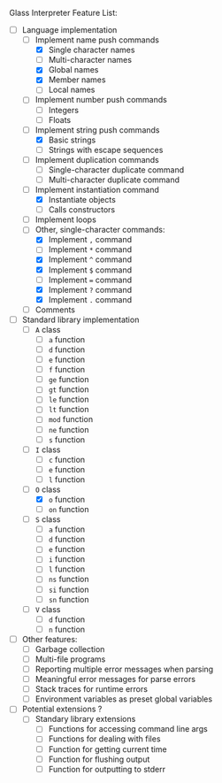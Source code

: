 Glass Interpreter Feature List:

- [ ] Language implementation
    - [ ] Implement name push commands
        - [x] Single character names
        - [ ] Multi-character names
        - [x] Global names
        - [x] Member names
        - [ ] Local names
    - [ ] Implement number push commands
        - [ ] Integers
        - [ ] Floats
    - [ ] Implement string push commands
        - [x] Basic strings
        - [ ] Strings with escape sequences
    - [ ] Implement duplication commands
        - [ ] Single-character duplicate command
        - [ ] Multi-character duplicate command
    - [ ] Implement instantiation command
        - [x] Instantiate objects
        - [ ] Calls constructors
    - [ ] Implement loops
    - [ ] Other, single-character commands:
        - [x] Implement `,` command
        - [ ] Implement `*` command
        - [x] Implement `^` command
        - [x] Implement `$` command
        - [ ] Implement `=` command
        - [x] Implement `?` command
        - [x] Implement `.` command
    - [ ] Comments
- [ ] Standard library implementation
    - [ ] `A` class
        - [ ] `a` function
        - [ ] `d` function
        - [ ] `e` function
        - [ ] `f` function
        - [ ] `ge` function
        - [ ] `gt` function
        - [ ] `le` function
        - [ ] `lt` function
        - [ ] `mod` function
        - [ ] `ne` function
        - [ ] `s` function
    - [ ] `I` class
        - [ ] `c` function
        - [ ] `e` function
        - [ ] `l` function
    - [ ] `O` class
        - [x] `o` function
        - [ ] `on` function
    - [ ] `S` class
        - [ ] `a` function
        - [ ] `d` function
        - [ ] `e` function
        - [ ] `i` function
        - [ ] `l` function
        - [ ] `ns` function
        - [ ] `si` function
        - [ ] `sn` function
    - [ ] `V` class
        - [ ] `d` function
        - [ ] `n` function
- [ ] Other features:
    - [ ] Garbage collection
    - [ ] Multi-file programs
    - [ ] Reporting multiple error messages when parsing
    - [ ] Meaningful error messages for parse errors
    - [ ] Stack traces for runtime errors
    - [ ] Environment variables as preset global variables
- [ ] Potential extensions ?
    - [ ] Standary library extensions
        - [ ] Functions for accessing command line args
        - [ ] Functions for dealing with files
        - [ ] Function for getting current time
        - [ ] Function for flushing output
        - [ ] Function for outputting to stderr
